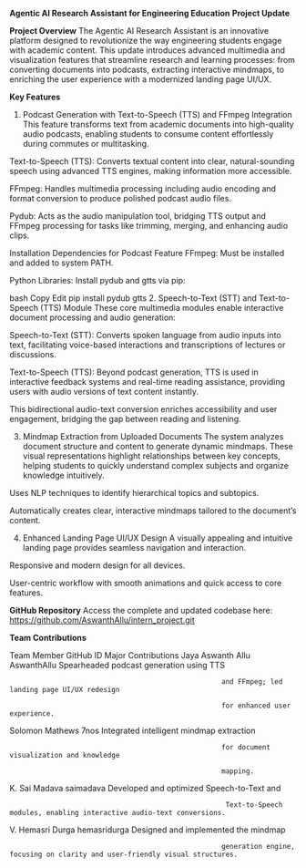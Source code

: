 **Agentic AI Research Assistant for Engineering Education**
**Project Update**

**Project Overview**
The Agentic AI Research Assistant is an innovative platform designed to revolutionize the way engineering students engage with academic content. This update introduces advanced multimedia and visualization features that streamline research and learning processes: from converting documents into podcasts, extracting interactive mindmaps, to enriching the user experience with a modernized landing page UI/UX.

**Key Features**
1. Podcast Generation with Text-to-Speech (TTS) and FFmpeg Integration
This feature transforms text from academic documents into high-quality audio podcasts, enabling students to consume content effortlessly during commutes or multitasking.

Text-to-Speech (TTS): Converts textual content into clear, natural-sounding speech using advanced TTS engines, making information more accessible.

FFmpeg: Handles multimedia processing including audio encoding and format conversion to produce polished podcast audio files.

Pydub: Acts as the audio manipulation tool, bridging TTS output and FFmpeg processing for tasks like trimming, merging, and enhancing audio clips.

Installation Dependencies for Podcast Feature
FFmpeg: Must be installed and added to system PATH.

Python Libraries: Install pydub and gtts via pip:

bash
Copy
Edit
pip install pydub gtts
2. Speech-to-Text (STT) and Text-to-Speech (TTS) Module
These core multimedia modules enable interactive document processing and audio generation:

Speech-to-Text (STT): Converts spoken language from audio inputs into text, facilitating voice-based interactions and transcriptions of lectures or discussions.

Text-to-Speech (TTS): Beyond podcast generation, TTS is used in interactive feedback systems and real-time reading assistance, providing users with audio versions of text content instantly.

This bidirectional audio-text conversion enriches accessibility and user engagement, bridging the gap between reading and listening.

3. Mindmap Extraction from Uploaded Documents
The system analyzes document structure and content to generate dynamic mindmaps. These visual representations highlight relationships between key concepts, helping students to quickly understand complex subjects and organize knowledge intuitively.

Uses NLP techniques to identify hierarchical topics and subtopics.

Automatically creates clear, interactive mindmaps tailored to the document’s content.

4. Enhanced Landing Page UI/UX Design
A visually appealing and intuitive landing page provides seamless navigation and interaction.

Responsive and modern design for all devices.

User-centric workflow with smooth animations and quick access to core features.



**GitHub Repository**
Access the complete and updated codebase here:
https://github.com/AswanthAllu/intern_project.git



**Team Contributions**

Team Member	                  GitHub ID                         	Major Contributions
Jaya Aswanth Allu	            AswanthAllu	              Spearheaded podcast generation using TTS 

                                                        and FFmpeg; led landing page UI/UX redesign 
                                                        
                                                        for enhanced user experience.

Solomon Mathews	               7nos                    	Integrated intelligent mindmap extraction   

                                                        for document visualization and knowledge 
                                                        
                                                        mapping.

K. Sai Madava	                saimadava                 Developed and optimized Speech-to-Text and 

                                                         Text-to-Speech modules, enabling interactive audio-text conversions.

V. Hemasri Durga            	hemasridurga             	Designed and implemented the mindmap 

                                                        generation engine, focusing on clarity and user-friendly visual structures.